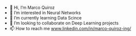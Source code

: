 - 👋 Hi, I’m Marco Quiroz
- 👀 I’m interested in Neural Networks
- 🌱 I’m currently learning Data Scince
- 💞️ I’m looking to collaborate on Deep Learning projects
- 📫 How to reach me www.linkedin.com/in/marco-quiroz-ing/

<!---
marco-quiroz/marco-quiroz is a ✨ special ✨ repository because its `README.md` (this file) appears on your GitHub profile.
You can click the Preview link to take a look at your changes.
--->

